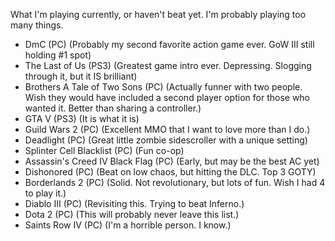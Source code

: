 What I'm playing currently, or haven't beat yet. I'm probably playing too many things.

- DmC (PC) (Probably my second favorite action game ever. GoW III still holding #1 spot)
- The Last of Us (PS3) (Greatest game intro ever. Depressing. Slogging through it, but it IS brilliant)
- Brothers A Tale of Two Sons (PC) (Actually funner with two people. Wish they would have included a second player option for those who wanted it. Better than sharing a controller.)
- GTA V (PS3) (It is what it is)
- Guild Wars 2 (PC) (Excellent MMO that I want to love more than I do.)
- Deadlight (PC) (Great little zombie sidescroller with a unique setting)
- Splinter Cell Blacklist (PC) (Fun co-op)
- Assassin's Creed IV Black Flag (PC) (Early, but may be the best AC yet)
- Dishonored (PC) (Beat on low chaos, but hitting the DLC. Top 3 GOTY)
- Borderlands 2 (PC) (Solid. Not revolutionary, but lots of fun. Wish I had 4 to play it.)
- Diablo III (PC) (Revisiting this. Trying to beat Inferno.)
- Dota 2 (PC) (This will probably never leave this list.)
- Saints Row IV (PC) (I'm a horrible person. I know.)


